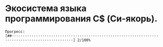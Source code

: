 # Экосистема языка программирования C$ (Си-якорь).
``` Прогресс: [##··································································································] 2/100% ```
